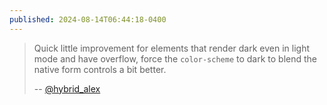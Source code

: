 ```yaml
---
published: 2024-08-14T06:44:18-0400
---
```


> Quick little improvement for elements that render dark even in light mode and have overflow, force the `color-scheme` to dark to blend the native form controls a bit better.
>
> -- [@hybrid_alex](https://x.com/hybrid_alex/status/1823406174034649137)
